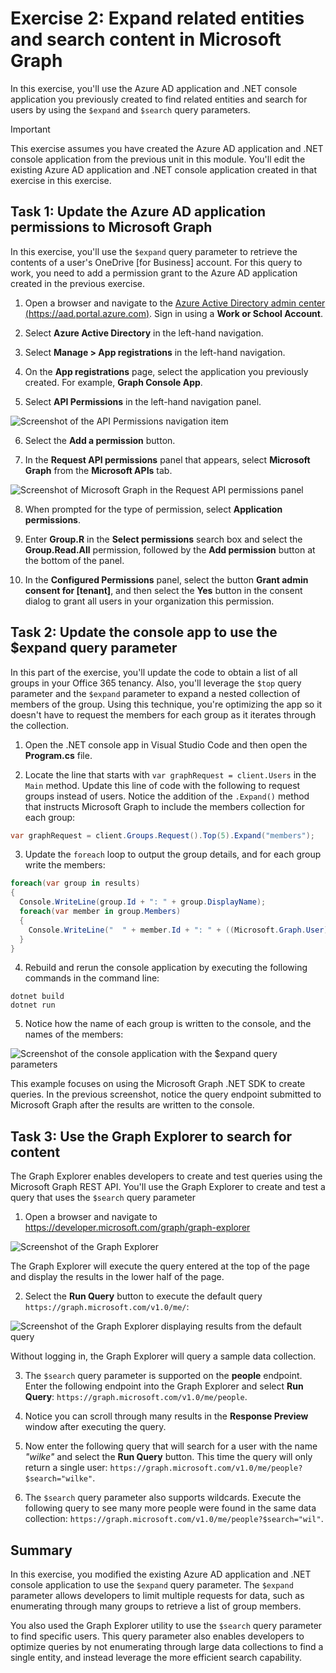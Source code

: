 # Exercise 2: Expand related entities and search content in Microsoft Graph

In this exercise, you'll use the Azure AD application and .NET console application you previously created to find related entities and search for users by using the `$expand` and `$search` query parameters.

> [!IMPORTANT]
> This exercise assumes you have created the Azure AD application and .NET console application from the previous unit in this module. You'll edit the existing Azure AD application and .NET console application created in that exercise in this exercise.

## Task 1: Update the Azure AD application permissions to Microsoft Graph

In this exercise, you'll use the `$expand` query parameter to retrieve the contents of a user's OneDrive [for Business] account. For this query to work, you need to add a permission grant to the Azure AD application created in the previous exercise.

1. Open a browser and navigate to the [Azure Active Directory admin center (https://aad.portal.azure.com)](https://aad.portal.azure.com). Sign in using a **Work or School Account**.

2. Select **Azure Active Directory** in the left-hand navigation.

3. Select **Manage > App registrations** in the left-hand navigation.

4. On the **App registrations** page, select the application you previously created. For example, **Graph Console App**.

5. Select **API Permissions** in the left-hand navigation panel.

![Screenshot of the API Permissions navigation item](../media/05-azure-ad-portal-new-app-permissions-01.png)

6. Select the **Add a permission** button.

7. In the **Request API permissions** panel that appears, select **Microsoft Graph** from the **Microsoft APIs** tab.

![Screenshot of Microsoft Graph in the Request API permissions panel](../media/azure-ad-portal-new-app-permissions-02.png)

8. When prompted for the type of permission, select **Application permissions**.

9. Enter **Group.R** in the **Select permissions** search box and select the **Group.Read.All** permission, followed by the **Add permission** button at the bottom of the panel.

10. In the **Configured Permissions** panel, select the button **Grant admin consent for [tenant]**, and then select the **Yes** button in the consent dialog to grant all users in your organization this permission.

## Task 2: Update the console app to use the $expand query parameter

In this part of the exercise, you'll update the code to obtain a list of all groups in your Office 365 tenancy. Also, you'll leverage the `$top` query parameter and the `$expand` parameter to expand a nested collection of members of the group. Using this technique, you're optimizing the app so it doesn't have to request the members for each group as it iterates through the collection.

1. Open the .NET console app in Visual Studio Code and then open the **Program.cs** file.

2. Locate the line that starts with `var graphRequest = client.Users` in the `Main` method. Update this line of code with the following to request groups instead of users. Notice the addition of the `.Expand()` method that instructs Microsoft Graph to include the members collection for each group:

```csharp
var graphRequest = client.Groups.Request().Top(5).Expand("members");
```

3. Update the `foreach` loop to output the group details, and for each group write the members:

```csharp
foreach(var group in results)
{
  Console.WriteLine(group.Id + ": " + group.DisplayName);
  foreach(var member in group.Members)
  {
    Console.WriteLine("  " + member.Id + ": " + ((Microsoft.Graph.User)member).DisplayName);
  }
}
```

4. Rebuild and rerun the console application by executing the following commands in the command line:

```console
dotnet build
dotnet run
```

5. Notice how the name of each group is written to the console, and the names of the members:

![Screenshot of the console application with the $expand query parameters](../media/app-run-06.png)

This example focuses on using the Microsoft Graph .NET SDK to create queries. In the previous screenshot, notice the query endpoint submitted to Microsoft Graph after the results are written to the console.

## Task 3: Use the Graph Explorer to search for content

The Graph Explorer enables developers to create and test queries using the Microsoft Graph REST API. You'll use the Graph Explorer to create and test a query that uses the `$search` query parameter

1. Open a browser and navigate to <https://developer.microsoft.com/graph/graph-explorer>

![Screenshot of the Graph Explorer](../media/graph-explorer-01.png)

The Graph Explorer will execute the query entered at the top of the page and display the results in the lower half of the page.

2. Select the **Run Query** button to execute the default query `https://graph.microsoft.com/v1.0/me/`:

![Screenshot of the Graph Explorer displaying results from the default query](../media/graph-explorer-02.png)

Without logging in, the Graph Explorer will query a sample data collection.

3. The `$search` query parameter is supported on the **people** endpoint. Enter the following endpoint into the Graph Explorer and select **Run Query**: `https://graph.microsoft.com/v1.0/me/people`.

4. Notice you can scroll through many results in the **Response Preview** window after executing the query.

5. Now enter the following query that will search for a user with the name *"wilke"* and select the **Run Query** button. This time the query will only return a single user: `https://graph.microsoft.com/v1.0/me/people?$search="wilke"`.

6. The `$search` query parameter also supports wildcards. Execute the following query to see many more people were found in the same data collection: `https://graph.microsoft.com/v1.0/me/people?$search="wil"`.

## Summary

In this exercise, you modified the existing Azure AD application and .NET console application to use the `$expand` query parameter. The `$expand` parameter allows developers to limit multiple requests for data, such as enumerating through many groups to retrieve a list of group members.

You also used the Graph Explorer utility to use the `$search` query parameter to find specific users. This query parameter also enables developers to optimize queries by not enumerating through large data collections to find a single entity, and instead leverage the more efficient search capability.
